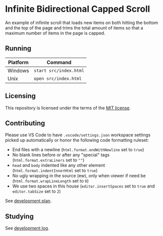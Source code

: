# Infinite Bidirectional Capped Scroll

An example of infinite scroll that loads new items on both hitting the bottom and the top of the page
and trims the total amount of items so that a maximum number of items in the page is capped.

## Running

| Platform | Command                |
|----------|------------------------|
| Windows  | `start src/index.html` |
| Unix     | `open src/index.html`  |

## Licensing

This repository is licensed under the terms of the [MIT license](LICENSE.md).

## Contributing

Please use VS Code to have `.vscode/settings.json` workspace settings picked up automatically or honor the following code formatting ruleset:

- End files with a newline (`html.format.endWithNewline` set to `true`)
- No blank lines before or after any "special" tags (`html.format.extraLiners` set to `""`)
- `head` and `body` indented like any other element (`html.format.indentInnerHtml` set to `true`)
- No ugly wrapping in the source (ew), only when viewer if need be (`html.format.wrapLineLength` set to `0`)
- We use two spaces in this house (`editor.insertSpaces` set to `true` and `editor.tabSize` set to `2`)

See [development plan](doc/tasks.md).

## Studying

See [development log](doc/notes.md).
